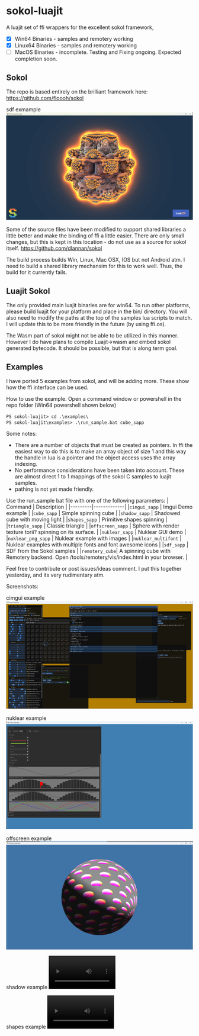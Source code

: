 # sokol-luajit
A luajit set of ffi wrappers for the excellent sokol framework,

- [x] Win64 Binaries - samples and remotery working
- [X] Linux64 Binaries - samples and remotery working
- [ ] MacOS Binaries - incomplete. Testing and Fixing ongoing. Expected completion soon.

## Sokol
The repo is based entirely on the brilliant framework here:
https://github.com/floooh/sokol

sdf exmample 
![alt text](https://github.com/dlannan/sokol-luajit/blob/main/media/2024-10-30_11-48.png "sdf Example")

Some of the source files have been modified to support shared libraries a little better and make the binding of ffi a little easier. There are only small changes, but this is kept in this location - do not use as a source for sokol itself.
https://github.com/dlannan/sokol

The build process builds Win, Linux, Mac OSX, IOS but not Android atm. I need to build a shared library mechansim for this to work well. Thus, the build for it currently fails.

## Luajit Sokol
The only provided main luajit binaries are for win64. 
To run other platforms, please build luajit for your platform and place in the bin/<your platform> directory.
You will also need to modify the paths at the top of the samples lua scripts to match. I will update this to be more friendly in the future (by using ffi.os).

The Wasm part of sokol might not be able to be utilized in this manner. However I do have plans to compile Luajit->wasm and embed sokol generated bytecode. It should be possible, but that is along term goal.

## Examples
I have ported 5 examples from sokol, and will be adding more. These show how the ffi interface can be used.

How to use the example. Open a command window or powershell in the repo folder (Win64 powershell shown below)

```
PS sokol-luajit> cd .\examples\
PS sokol-luajit\examples> .\run_sample.bat cube_sapp
```


Some notes:
- There are a number of objects that must be created as pointers. In ffi the easiest way to do this is to make an array object of size 1 and this way the handle in lua is a pointer and the object access uses the array indexing.
- No performance considerations have been taken into account. These are almost direct 1 to 1 mappings of the sokol C samples to luajit samples. 
- pathing is not yet made friendly.

Use the run_sample bat file with one of the following parameters:
| Command | Description |
|---------|-------------|
|```cimgui_sapp``` | Imgui Demo example |
|```cube_sapp``` | Simple spinning cube |
|```shadow_sapp``` | Shadowed cube with moving light |
|```shapes_sapp``` | Primitive shapes spinning |
|```triangle_sapp``` | Classic triangle |
|```offscreen_sapp``` | Sphere with render texture torii? spinning on its surface. |
|```nuklear_sapp``` | Nuklear GUI demo |
|```nuklear_png_sapp``` | Nuklear example with images |
|```nuklear_multifont``` | Nuklear examples with multiple fonts and font awesome icons |
|```sdf_sapp``` | SDF from the Sokol samples |
|```remotery_cube```| A spinning cube with Remotery backend. Open /tools/remotery/vis/index.html in your browser. |

Feel free to contribute or post issues/ideas comment. I put this together yesterday, and its very rudimentary atm.

Screenshots:

cimgui example
![alt text](https://github.com/dlannan/sokol-luajit/blob/main/media/cimgui_sapp.png "cimgui Example")

nuklear example
![alt text](https://github.com/dlannan/sokol-luajit/blob/main/media/nuklear_sapp.png "nuklear Example")

offscreen example
![alt text](https://github.com/dlannan/sokol-luajit/blob/main/media/offscreen_sappjpeg.jpeg "offscreen Example")

shadow example
<video src='https://github.com/dlannan/sokol-luajit/blob/main/media/2024-10-07%2011-31-08.mp4' width=180/>

shapes example
<video src='https://github.com/dlannan/sokol-luajit/blob/main/media/2024-10-07%2011-32-21.mp4' width=180/>
